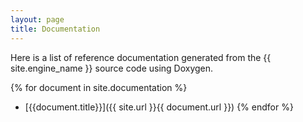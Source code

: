 ```yaml
---
layout: page
title: Documentation
---
```


Here is a list of reference documentation generated from the {{ site.engine_name }} source code using Doxygen.


{% for document in site.documentation %}
* [{{document.title}}]({{ site.url }}{{ document.url }})
{% endfor %}
